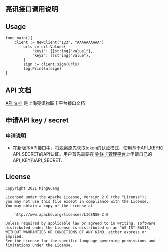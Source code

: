 ## 亮讯接口调用说明

## Usage

```
func main(){
    client := NewClient("123", "AAAAAAAAAA")
        urls := url.Values{
            "key1": []string{"value1"},
            "key2": []string{"value"},
        }
        sign := client.sign(urls)
        log.Println(sign)
}
```

## API 文档

[API 文档](http://ec.upiot.net/api_doc/#_%E6%8E%A5%E5%8F%A3%E8%B0%83%E7%94%A8%E8%AF%B4%E6%98%8E) 是上海亮讯物联卡平台接口文档

## 申请API key / secret
### 申请说明
- 在新版本API接口中，将脱离原先获取token的认证模式，使用基于API_KEY和API_SECRET的API认证。用户首先需要在 [物联卡管理平台](http://ec.upiot.net/login/)上申请自己的API_KEY和API_SECRET.

## License

```
Copyright 2021 MingGuang

Licensed under the Apache License, Version 2.0 (the "License");
you may not use this file except in compliance with the License.
You may obtain a copy of the License at

    http://www.apache.org/licenses/LICENSE-2.0

Unless required by applicable law or agreed to in writing, software
distributed under the License is distributed on an "AS IS" BASIS,
WITHOUT WARRANTIES OR CONDITIONS OF ANY KIND, either express or implied.
See the License for the specific language governing permissions and
limitations under the License.
```
